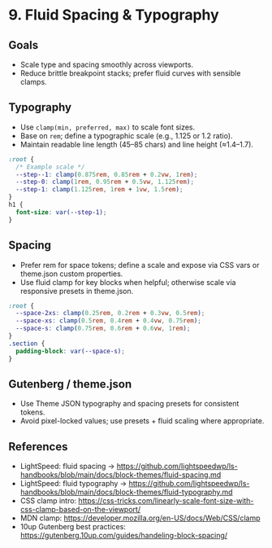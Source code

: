 # 9. Fluid Spacing & Typography

## Goals

- Scale type and spacing smoothly across viewports.
- Reduce brittle breakpoint stacks; prefer fluid curves with sensible clamps.

## Typography

- Use `clamp(min, preferred, max)` to scale font sizes.
- Base on `rem`; define a typographic scale (e.g., 1.125 or 1.2 ratio).
- Maintain readable line length (45–85 chars) and line height (≈1.4–1.7).

```css
:root {
  /* Example scale */
  --step--1: clamp(0.875rem, 0.85rem + 0.2vw, 1rem);
  --step-0: clamp(1rem, 0.95rem + 0.5vw, 1.125rem);
  --step-1: clamp(1.125rem, 1rem + 1vw, 1.5rem);
}
h1 {
  font-size: var(--step-1);
}
```

## Spacing

- Prefer rem for space tokens; define a scale and expose via CSS vars or theme.json custom properties.
- Use fluid clamp for key blocks when helpful; otherwise scale via responsive presets in theme.json.

```css
:root {
  --space-2xs: clamp(0.25rem, 0.2rem + 0.3vw, 0.5rem);
  --space-xs: clamp(0.5rem, 0.4rem + 0.4vw, 0.75rem);
  --space-s: clamp(0.75rem, 0.6rem + 0.6vw, 1rem);
}
.section {
  padding-block: var(--space-s);
}
```

## Gutenberg / theme.json

- Use Theme JSON typography and spacing presets for consistent tokens.
- Avoid pixel-locked values; use presets + fluid scaling where appropriate.

## References

- LightSpeed: fluid spacing → <https://github.com/lightspeedwp/ls-handbooks/blob/main/docs/block-themes/fluid-spacing.md>
- LightSpeed: fluid typography → <https://github.com/lightspeedwp/ls-handbooks/blob/main/docs/block-themes/fluid-typography.md>
- CSS clamp intro: <https://css-tricks.com/linearly-scale-font-size-with-css-clamp-based-on-the-viewport/>
- MDN clamp: <https://developer.mozilla.org/en-US/docs/Web/CSS/clamp>
- 10up Gutenberg best practices: <https://gutenberg.10up.com/guides/handeling-block-spacing/>
